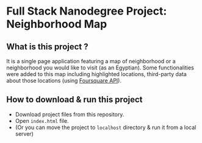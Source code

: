 # Full Stack Nanodegree Project: Neighborhood Map

## What is this project ?
It is a single page application featuring a map of neighborhood or a neighborhood you would like to visit (as an  Egyptian). Some functionalities were added to this map including highlighted locations, third-party data about those locations (using [Foursquare API](https://developer.foursquare.com/)).

## How to download & run this project
- Download project files from this repository.
- Open `index.html` file.
- (Or you can move the project to `localhost` directory & run it from a local server)

